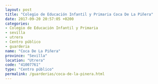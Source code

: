 ```yaml
---
layout: post
title: "Colegio de Educación Infantil y Primaria Coca De La Piñera"
date: 2017-09-20 20:57:05 +0200
categories:
- Colegio de Educación Infantil y Primaria
- sevilla
- utrera
- Centro público
- guarderia
name: "Coca De La Piñera"
province: "Sevilla"
location: "Utrera"
code: "41007761"
type: "Centro público"
permalink: /guarderias/coca-de-la-pinera.html
---
```

